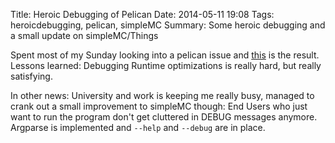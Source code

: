 Title: Heroic Debugging of Pelican
Date: 2014-05-11 19:08
Tags: heroicdebugging, pelican, simpleMC
Summary: Some heroic debugging and a small update on simpleMC/Things

Spent most of my Sunday looking into a pelican issue and [this](https://github.com/getpelican/pelican/issues/1343) is the result. Lessons learned: Debugging Runtime optimizations is really hard, but really satisfying.

In other news: University and work is keeping me really busy, managed to crank out a small improvement to simpleMC though: End Users who just want to run the program don't get cluttered in DEBUG messages anymore. Argparse is implemented and `--help` and `--debug` are in place.